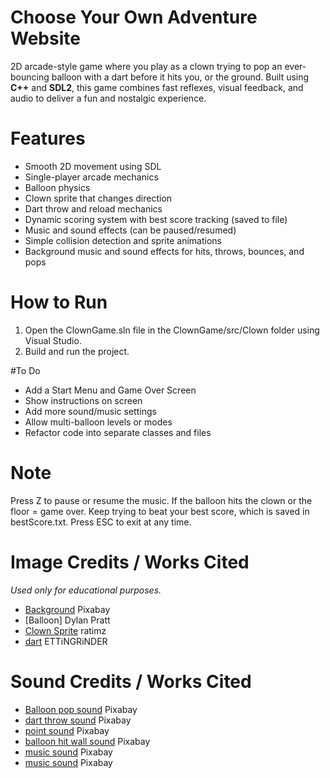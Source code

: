 # Choose Your Own Adventure Website
2D arcade-style game where you play as a clown trying to pop an ever-bouncing balloon with a dart before it hits you, or the ground.
Built using **C++** and **SDL2**, this game combines fast reflexes, visual feedback, and audio to deliver a fun and nostalgic experience.

# Features
- Smooth 2D movement using SDL
- Single-player arcade mechanics
- Balloon physics
- Clown sprite that changes direction
- Dart throw and reload mechanics
- Dynamic scoring system with best score tracking (saved to file)
- Music and sound effects (can be paused/resumed)
- Simple collision detection and sprite animations
- Background music and sound effects for hits, throws, bounces, and pops

# How to Run
1. Open the ClownGame.sln file in the ClownGame/src/Clown folder using Visual Studio.
2. Build and run the project.

#To Do
- Add a Start Menu and Game Over Screen
- Show instructions on screen
- Add more sound/music settings
- Allow multi-balloon levels or modes
- Refactor code into separate classes and files

# Note
Press Z to pause or resume the music.
If the balloon hits the clown or the floor = game over.
Keep trying to beat your best score, which is saved in bestScore.txt.
Press ESC to exit at any time.

# Image Credits / Works Cited
*Used only for educational purposes.*
- [Background](https://pixabay.com/vectors/circus-tent-big-flags-yellow-red-308718/) Pixabay
- [Balloon] Dylan Pratt
- [Clown Sprite](https://ratimz.itch.io/clown-spritesheet?utm_source=chatgpt.com) ratimz
- [dart](https://opengameart.org/node/10653) ETTiNGRiNDER  

# Sound Credits / Works Cited
- [Balloon pop sound](https://pixabay.com/sound-effects/party-balloon-pop-323588/) Pixabay 
- [dart throw sound](https://pixabay.com/sound-effects/dart-throw-380649/) Pixabay 
- [point sound](https://pixabay.com/sound-effects/coin-recieved-230517/) Pixabay 
- [balloon hit wall sound](https://pixabay.com/sound-effects/clown-horn-44595/) Pixabay
- [music sound](https://pixabay.com/music/circus-trapped-in-a-carnival-circus-sideshow-freakshow-organ-rock-378332/) Pixabay 
- [music sound](https://pixabay.com/music/circus-trapped-in-a-carnival-circus-sideshow-freakshow-organ-rock-378332/) Pixabay 